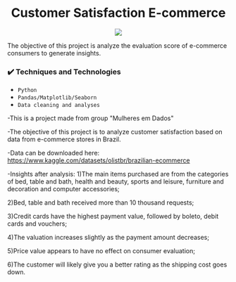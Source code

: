 <h1 align="center"> Customer Satisfaction E-commerce</h1>
<p align="center"><img src="https://user-images.githubusercontent.com/66793206/179405839-cd4c2554-7a87-479d-b3ed-3b8da167545c.png"/></p>
The objective of this project is analyze the evaluation score of e-commerce consumers to generate insights.

### ✔️ Techniques and Technologies


- ``Python``
- ``Pandas/Matplotlib/Seaborn``
- ``Data cleaning and analyses ``



-This is a project made from group "Mulheres em Dados"

-The objective of this project is to analyze customer satisfaction based on data from e-commerce stores in Brazil.

-Data can be downloaded here: https://www.kaggle.com/datasets/olistbr/brazilian-ecommerce

-Insights after analysis:
1)The main items purchased are from the categories of bed, table and bath, health and beauty, sports and leisure, furniture and decoration and computer accessories;

2)Bed, table and bath received more than 10 thousand requests;

3)Credit cards have the highest payment value, followed by boleto, debit cards and vouchers;

4)The valuation increases slightly as the payment amount decreases;

5)Price value appears to have no effect on consumer evaluation;

6)The customer will likely give you a better rating as the shipping cost goes down.
